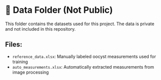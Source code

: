 # 📁 Data Folder (Not Public)

This folder contains the datasets used for this project. The data is private and not included in this repository.

## Files:
- `reference_data.xlsx`: Manually labeled oocyst measurements used for training
- `auto_measurements.xlsx`: Automatically extracted measurements from image processing
